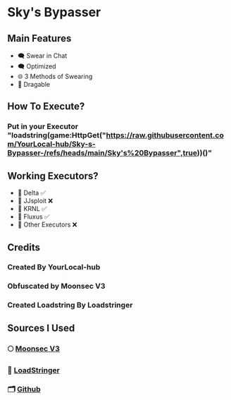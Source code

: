 # Sky's Bypasser
## Main Features
- 🗨️ Swear in Chat
- 🗨️ Optimized
- 🌐 3 Methods of Swearing
- 📱 Dragable
## How To Execute?
### Put in your Executor "loadstring(game:HttpGet("https://raw.githubusercontent.com/YourLocal-hub/Sky-s-Bypasser-/refs/heads/main/Sky's%20Bypasser",true))()"
## Working Executors?
- 💽 Delta ✅
- 💽 JJsploit ❌
- 💽 KRNL ✅
- 💽 Fluxus ✅
- 💽 Other Executors ❌
## Credits
### Created By YourLocal-hub
### Obfuscated by Moonsec V3
### Created Loadstring By Loadstringer
## Sources I Used
### 🌕 [Moonsec V3](https://robloxscripts-com.webpkgcache.com/doc/-/s/robloxscripts.com/tag/moonsec-v3-lua-obfuscator/)
### 🔗 [LoadStringer](https://loadstringer.mattlawz.dev/)
### 🗂️ [Github](Github.com)

